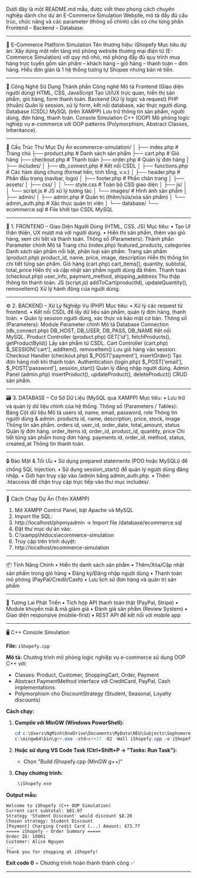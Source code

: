 Dưới đây là một README.md mẫu, được viết theo phong cách chuyên nghiệp dành cho dự án E-Commerce Simulation Website, mô tả đầy đủ cấu trúc, chức năng và các parameter (thông số chính) cần có cho từng phần Frontend – Backend – Database.
________________________________________
🛒 E-Commerce Platform Simulation
Tên thương hiệu: iShopefy
Mục tiêu dự án:
Xây dựng một nền tảng mô phỏng website thương mại điện tử (E-Commerce Simulation) với quy mô nhỏ, mô phỏng đầy đủ quy trình mua hàng trực tuyến gồm sản phẩm – khách hàng – giỏ hàng – thanh toán – đơn hàng. Hiểu đơn giản là 1 hệ thống tương tự Shopee nhưng bản rẻ tiền.
________________________________________
🔧 Công Nghệ Sử Dụng
Thành phần	Công nghệ	Mô tả
Frontend (Giao diện người dùng)	HTML, CSS, JavaScript	Tạo UI/UX trực quan, hiển thị sản phẩm, giỏ hàng, form thanh toán.
Backend (Xử lý logic và request)	PHP (thuần)	Quản lý session, xử lý form, kết nối database, xác thực người dùng.
Database (CSDL)	MySQL (trên XAMPP)	Lưu trữ thông tin sản phẩm, người dùng, đơn hàng, thanh toán.
Console Simulation	C++ (OOP)	Mô phỏng logic nghiệp vụ e-commerce với OOP patterns (Polymorphism, Abstract Classes, Inheritance).
________________________________________
🧱 Cấu Trúc Thư Mục Dự Án
ecommerce-simulation/
│
├── index.php                # Trang chủ
├── product.php              # Danh sách sản phẩm
├── cart.php                 # Giỏ hàng
├── checkout.php             # Thanh toán
├── order.php                # Quản lý đơn hàng
│
├── includes/
│   ├── db_connect.php       # Kết nối CSDL
│   ├── functions.php        # Các hàm dùng chung (format tiền, tính tổng, v.v.)
│   ├── header.php           # Phần đầu trang (navbar, logo)
│   ├── footer.php           # Phần chân trang
│
├── assets/
│   ├── css/
│   │   └── style.css        # Toàn bộ CSS giao diện
│   ├── js/
│   │   └── script.js        # JS xử lý tương tác
│   └── images/              # Hình ảnh sản phẩm
│
├── admin/
│   ├── admin.php            # Quản trị (thêm/sửa/xóa sản phẩm)
│   └── admin_auth.php       # Xác thực quản trị viên
│
└── database/
    └── ecommerce.sql        # File khởi tạo CSDL MySQL
________________________________________
🎨 1. FRONTEND – Giao Diện Người Dùng (HTML, CSS, JS)
Mục tiêu:
•	Tạo UI thân thiện, UX mượt mà với người dùng.
•	Hiển thị sản phẩm, thêm vào giỏ hàng, xem chi tiết và thanh toán.
Thông số (Parameters):
Thành phần	Parameter chính	Mô tả
Trang chủ (index.php)	featured_products, categories	Danh sách sản phẩm nổi bật, phân loại sản phẩm.
Trang sản phẩm (product.php)	product_id, name, price, image, description	Hiển thị thông tin chi tiết từng sản phẩm.
Giỏ hàng (cart.php)	cart_items[], quantity, subtotal, total_price	Hiển thị và cập nhật sản phẩm người dùng đã thêm.
Thanh toán (checkout.php)	user_info, payment_method, shipping_address	Thu thập thông tin thanh toán.
JS (script.js)	addToCart(productId), updateQuantity(), removeItem()	Xử lý hành động của người dùng.
________________________________________
⚙️ 2. BACKEND – Xử Lý Nghiệp Vụ (PHP)
Mục tiêu:
•	Xử lý các request từ frontend.
•	Kết nối CSDL để lấy dữ liệu sản phẩm, quản lý đơn hàng, thanh toán.
•	Quản lý session người dùng, xác thực và bảo mật cơ bản.
Thông số (Parameters):
Module	Parameter chính	Mô tả
Database Connection (db_connect.php)	DB_HOST, DB_USER, DB_PASS, DB_NAME	Kết nối MySQL.
Product Controller (product.php)	GET['id'], fetchProducts(), getProductById()	Lấy sản phẩm từ CSDL.
Cart Controller (cart.php)	$_SESSION['cart'], addItem(), removeItem()	Lưu giỏ hàng vào session.
Checkout Handler (checkout.php)	$_POST['payment'], insertOrder()	Tạo đơn hàng mới khi thanh toán.
Authentication (login.php)	$_POST['email'], $_POST['password'], session_start()	Quản lý đăng nhập người dùng.
Admin Panel (admin.php)	insertProduct(), updateProduct(), deleteProduct()	CRUD sản phẩm.
________________________________________
🗃️ 3. DATABASE – Cơ Sở Dữ Liệu (MySQL qua XAMPP)
Mục tiêu:
•	Lưu trữ và quản lý dữ liệu chính của hệ thống.
Thông số (Parameters / Tables):
Bảng	Cột dữ liệu	Mô tả
users	id, name, email, password, role	Thông tin người dùng & admin.
products	id, name, description, price, stock, image	Thông tin sản phẩm.
orders	id, user_id, order_date, total_amount, status	Quản lý đơn hàng.
order_items	id, order_id, product_id, quantity, price	Chi tiết từng sản phẩm trong đơn hàng.
payments	id, order_id, method, status, created_at	Thông tin thanh toán.
________________________________________
🔒 Bảo Mật & Tối Ưu
•	Sử dụng prepared statements (PDO hoặc MySQLi) để chống SQL Injection.
•	Sử dụng session_start() để quản lý người dùng đăng nhập.
•	Giới hạn truy cập vào /admin bằng admin_auth.php.
•	Thêm .htaccess để chặn truy cập trực tiếp vào thư mục includes/.
________________________________________
🚀 Cách Chạy Dự Án (Trên XAMPP)
1.	Mở XAMPP Control Panel, bật Apache và MySQL
2.	Import file SQL:
3.	http://localhost/phpmyadmin
→ Import file /database/ecommerce.sql
4.	Đặt thư mục dự án vào:
5.	C:\xampp\htdocs\ecommerce-simulation
6.	Truy cập trên trình duyệt:
7.	http://localhost/ecommerce-simulation
________________________________________
📦 Tính Năng Chính
•	Hiển thị danh sách sản phẩm
•	Thêm/Xóa/Cập nhật sản phẩm trong giỏ hàng
•	Đăng ký/Đăng nhập người dùng
•	Thanh toán mô phỏng (PayPal/Credit/Cash)
•	Lưu lịch sử đơn hàng và quản trị sản phẩm
________________________________________
🧩 Tương Lai Phát Triển
•	Tích hợp API thanh toán thật (PayPal, Stripe)
•	Module khuyến mãi & mã giảm giá
•	Đánh giá sản phẩm (Review System)
•	Giao diện responsive (mobile-first)
•	REST API để kết nối với mobile app
________________________________________
🖥️ C++ Console Simulation

**File:** `iShopefy.cpp`

**Mô tả:** Chương trình mô phỏng logic nghiệp vụ e-commerce sử dụng OOP C++ với:
- Classes: Product, Customer, ShoppingCart, Order, Payment
- Abstract PaymentMethod interface với CreditCard, PayPal, Cash implementations  
- Polymorphism cho DiscountStrategy (Student, Seasonal, Loyalty discounts)

**Cách chạy:**

1. **Compile với MinGW (Windows PowerShell):**
   ```powershell
   cd c:\Users\NgMinh\OneDrive\Documents\MyData\NEU\Subjects\Sophomore\I\OOP\iShopefy
   c:\mingw64\bin\g++.exe -std=c++17 -O2 -Wall iShopefy.cpp -o iShopefy.exe
   ```

2. **Hoặc sử dụng VS Code Task (Ctrl+Shift+P → "Tasks: Run Task"):**
   - Chọn "Build iShopefy.cpp (MinGW g++)"

3. **Chạy chương trình:**
   ```powershell
   .\iShopefy.exe
   ```

**Output mẫu:**
```
Welcome to iShopefy (C++ OOP Simulation)
Current cart subtotal: $81.97
Strategy 'Student Discount' would discount $8.20 
Chosen strategy: Student Discount
[Payment] Charging Credit Card (...) Amount: $73.77
===== iShopefy - Order Summary =====
Order ID: 10001
Customer: Alice Nguyen
...
Thank you for shopping at iShopefy!
```

**Exit code 0** = Chương trình hoàn thành thành công ✅
________________________________________

